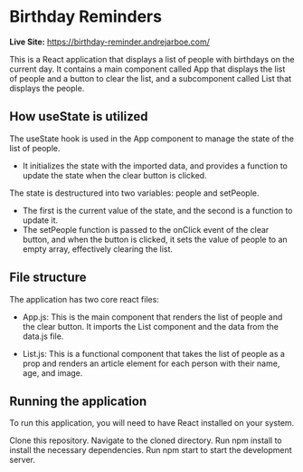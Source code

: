 # Birthday Reminders

**Live Site:** https://birthday-reminder.andrejarboe.com/

This is a React application that displays a list of people with birthdays on the current day. It contains a main component called App that displays the list of people and a button to clear the list, and a subcomponent called List that displays the people.

## How useState is utilized
The useState hook is used in the App component to manage the state of the list of people. 
* It initializes the state with the imported data, and provides a function to update the state when the clear button is clicked.

The state is destructured into two variables: people and setPeople. 
* The first is the current value of the state, and the second is a function to update it. 
* The setPeople function is passed to the onClick event of the clear button, and when the button is clicked, it sets the value of people to an empty array, effectively clearing the list.

## File structure
The application has two core react files:

* App.js: This is the main component that renders the list of people and the clear button. It imports the List component and the data from the data.js file.

* List.js: This is a functional component that takes the list of people as a prop and renders an article element for each person with their name, age, and image.

## Running the application
To run this application, you will need to have React installed on your system.

Clone this repository.
Navigate to the cloned directory.
Run npm install to install the necessary dependencies.
Run npm start to start the development server.
